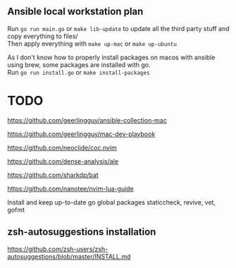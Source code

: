 ## Ansible local workstation plan

Run `go run main.go` or `make lib-update` to update all the third party stuff and copy everything to files/  
Then apply everything with `make up-mac` or `make up-ubuntu`

As I don't know how to properly install packages on macos with ansible using brew, some packages are installed with
go.  
Run `go run install.go` or `make install-packages`

# TODO

https://github.com/geerlingguy/ansible-collection-mac

https://github.com/geerlingguy/mac-dev-playbook

https://github.com/neoclide/coc.nvim

https://github.com/dense-analysis/ale

https://github.com/sharkdp/bat

https://github.com/nanotee/nvim-lua-guide


Install and keep up-to-date go global packages staticcheck, revive, vet, gofmt

## zsh-autosuggestions installation
https://github.com/zsh-users/zsh-autosuggestions/blob/master/INSTALL.md